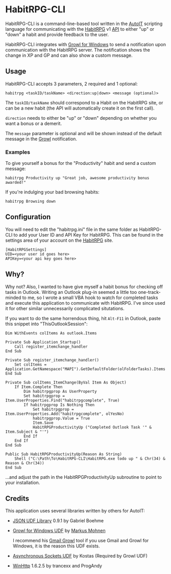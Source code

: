 HabitRPG-CLI
============
HabitRPG-CLI is a command-line-based tool written in the [AutoIT][2] scripting language for communicating with the [HabitRPG][1] v1 [API][1a] to either "up" or "down" a habit and provide feedback to the user.

HabitRPG-CLI integrates with [Growl for Windows][3] to send a notification upon communication with the HabitRPG server. The notification shows the change in XP and GP and can also show a custom message.

[1]: https://habitrpg.com (HabitRPG)
[1a]: https://github.com/lefnire/habitrpg/wiki/API (HabitRPG v1 API)
[2]: http://www.autoitscript.com/site/ (AutoIT)
[3]: http://www.growlforwindows.com/ (Growl for Windows)

Usage
-----
HabitRPG-CLI accepts 3 parameters, 2 required and 1 optional:

`habitrpg <taskID/taskName> <direction:up|down> <message (optional)>`

The `taskID/taskName` should correspond to a Habit on the HabitRPG site, or can be a new habit (the API will automatically create it on the first call).

`direction` needs to either be "up" or "down" depending on whether you want a bonus or a demerit.

The `message` parameter is optional and will be shown instead of the default message in the [Growl][3] notification.

### Examples

To give yourself a bonus for the "Productivity" habit and send a custom message:

`habitrpg Productivity up "Great job, awesome productivity bonus awarded!"`

If you're indulging your bad browsing habits:

`habitrpg Browsing down`

Configuration
-------------
You will need to edit the "habitrpg.ini" file in the same folder as HabitRPG-CLI to add your User ID and API Key for HabitRPG. This can be found in the settings area of your account on the [HabitRPG][1] site.

	[HabitRPGSettings]
	UID=<your user id goes here>
	APIKey=<your api key goes here>
	
Why?
----
Why not? Also, I wanted to have give myself a habit bonus for checking off tasks in Outlook. Writing an Outlook plug-in seemed a little too one-track-minded to me, so I wrote a small VBA hook to watch for completed tasks and execute this application to communicate with HabitRPG. I've since used it for other similar unnecessarily complicated situtations.

If you want to do the same horrendous thing, hit `Alt-F11` in Outlook, paste this snippet into "ThisOutlookSession":

	Dim WithEvents colItems As outlook.Items

	Private Sub Application_Startup()
		Call register_itemchange_handler
	End Sub

	Private Sub register_itemchange_handler()
		Set colItems = Application.GetNamespace("MAPI").GetDefaultFolder(olFolderTasks).Items
	End Sub

	Private Sub colItems_ItemChange(ByVal Item As Object)
		If Item.Complete Then
			Dim habitrpgprop As UserProperty
			Set habitrpgprop = Item.UserProperties.Find("habitrpgcomplete", True)
			If habitrpgprop Is Nothing Then
				Set habitrpgprop = Item.UserProperties.Add("habitrpgcomplete", olYesNo)
				habitrpgprop.Value = True
				Item.Save
				HabitRPGProductivityUp ("Completed Outlook Task '" & Item.Subject & "'")
			End If
		End If
	End Sub
	
	Public Sub HabitRPGProductivityUp(Reason As String)
		Shell ("C:\Path\To\HabitRPG-CLI\HabitRPG.exe todo up " & Chr(34) & Reason & Chr(34))
	End Sub
	
...and adjust the path in the HabitRPGProductivityUp subroutine to point to your installation.
	
Credits
-------
This application uses several libraries written by others for AutoIT:

* [JSON UDF Library][4] 0.9.1 by Gabriel Boehme
* [Growl for Windows UDF][6] by [Markus Mohnen][8]

	I recommend his [Gmail Growl][9] tool if you use Gmail and Growl for Windows, it is the reason this UDF exists.
* [Asynchronous Sockets UDF][5] by Kostas (Required by Growl UDF)
* [WinHttp][7] 1.6.2.5 by trancexx and ProgAndy

[4]: http://www.autoitscript.com/forum/topic/104150-json-udf-library-fully-rfc4627-compliant/ (JSON UDF Library)
[5]: http://www.autoitscript.com/forum/index.php?showtopic=45189 (Async Sockets UDF)
[6]: http://www.autoitscript.com/forum/topic/95141-growl-for-windows-udf/ (Growl for Windows UDF)
[7]: https://code.google.com/p/autoit-winhttp/ (WinHTTP wrapper for AutoIt)
[8]: http://markus.mohnen.net/ (Markus Mohnen)
[9]: http://gmailgrowl.blogspot.com/ (Gmail Growl)